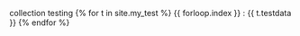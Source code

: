 ---
---
collection testing
{% for t in site.my_test %}
{{ forloop.index }} : {{ t.testdata }}
{% endfor %}

